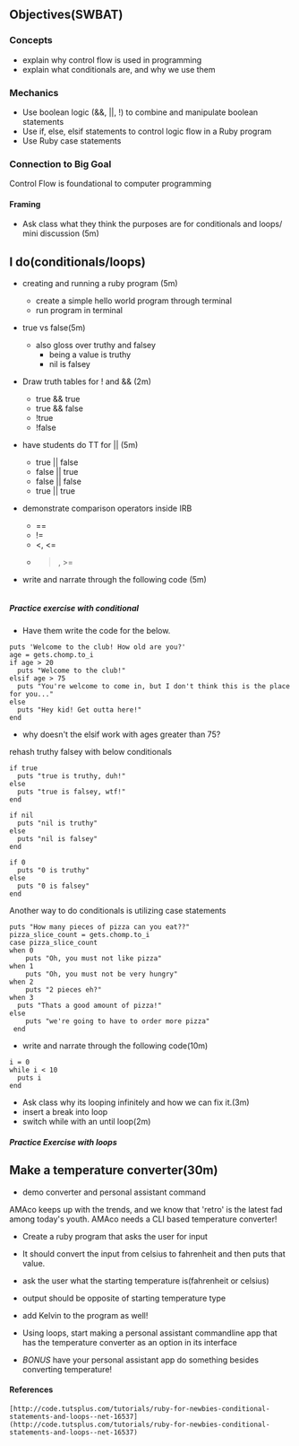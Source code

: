 ## Objectives(SWBAT)

### Concepts
- explain why control flow is used in programming
- explain what conditionals are, and why we use them

### Mechanics
- Use boolean logic (&&, ||, !) to combine and manipulate boolean statements
- Use if, else, elsif statements to control logic flow in a Ruby program
- Use Ruby case statements

### Connection to Big Goal
Control Flow is foundational to computer programming

#### Framing
- Ask class what they think the purposes are for conditionals and loops/ mini discussion (5m)

## I do(conditionals/loops)
- creating and running a ruby program (5m)
	- create a simple hello world program through terminal
	- run program in terminal
- true vs false(5m)
	- also gloss over truthy and falsey
		- being a value is truthy
		- nil is falsey
- Draw truth tables for ! and && (2m)
	- true && true
	- true && false
	- !true
	- !false
- have students do TT for || (5m)
	- true || false
	- false || true
	- false || false
	- true || true
- demonstrate comparison operators inside IRB
	- ==
	- !=
	- <, <=
	- >, >=

- write and narrate through the following code (5m)
```

```

##### Practice exercise with conditional

- Have them write the code for the below.

```
puts 'Welcome to the club! How old are you?'
age = gets.chomp.to_i
if age > 20
  puts "Welcome to the club!"
elsif age > 75
  puts "You're welcome to come in, but I don't think this is the place for you..."
else
  puts "Hey kid! Get outta here!"
end

```
- why doesn't the elsif work with ages greater than 75?

rehash truthy falsey with below conditionals
```
if true
  puts "true is truthy, duh!"
else
  puts "true is falsey, wtf!"
end

if nil
  puts "nil is truthy"
else
  puts "nil is falsey"
end

if 0
  puts "0 is truthy"
else
  puts "0 is falsey"
end
```

Another way to do conditionals is utilizing case statements

```
puts "How many pieces of pizza can you eat??"
pizza_slice_count = gets.chomp.to_i
case pizza_slice_count
when 0
	puts "Oh, you must not like pizza"
when 1
	puts "Oh, you must not be very hungry"
when 2
	puts "2 pieces eh?"
when 3
  puts "Thats a good amount of pizza!"
else
	puts "we're going to have to order more pizza"
 end
```

- write and narrate through the following code(10m)
```
i = 0
while i < 10
  puts i
end
```

- Ask class why its looping infinitely and how we can fix it.(3m)
- insert a break into loop
- switch while with an until loop(2m)

##### Practice Exercise with loops

## Make a temperature converter(30m)
- demo converter and personal assistant command

AMAco keeps up with the trends, and we know that 'retro' is the latest fad among today's youth. AMAco needs a CLI based temperature converter!

- Create a ruby program that asks the user for input

- It should convert the input from celsius to fahrenheit and then puts that value.

- ask the user what the starting temperature is(fahrenheit or celsius)

- output should be opposite of starting temperature type

- add Kelvin to the program as well!

- Using loops, start making a personal assistant commandline app that has the temperature converter as an option in its interface

- *BONUS* have your personal assistant app do something besides converting temperature!


#### References
	[http://code.tutsplus.com/tutorials/ruby-for-newbies-conditional-statements-and-loops--net-16537](http://code.tutsplus.com/tutorials/ruby-for-newbies-conditional-statements-and-loops--net-16537)
